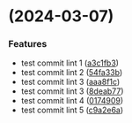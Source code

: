 #  (2024-03-07)


### Features

* test commit lint 1 ([a3c1fb3](https://github.com/ms-yip/lerna-monorepo/commit/a3c1fb32a0987e82f7634cf7c5e997db3f342309))
* test commit lint 2 ([54fa33b](https://github.com/ms-yip/lerna-monorepo/commit/54fa33b09eed663cb82fbd109503aa11dc7ad654))
* test commit lint 3 ([aaa8f1c](https://github.com/ms-yip/lerna-monorepo/commit/aaa8f1cf95ab42796fc23f0555056541a4a2b860))
* test commit lint 3 ([8deab77](https://github.com/ms-yip/lerna-monorepo/commit/8deab77708772db9d91daf66c34d1fa67549aaa2))
* test commit lint 4 ([0174909](https://github.com/ms-yip/lerna-monorepo/commit/0174909e872039f6c9666695c39c35950a68bc87))
* test commit lint 5 ([c9a2e6a](https://github.com/ms-yip/lerna-monorepo/commit/c9a2e6a0c39295f658702106e466e2f40998e068))



